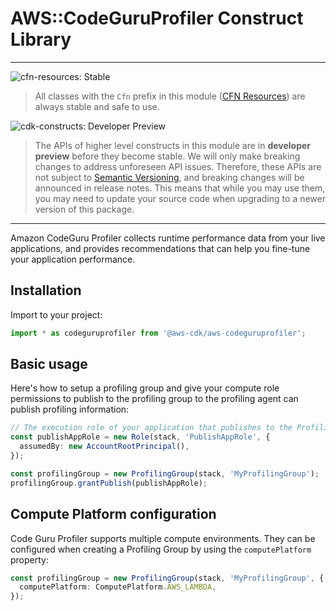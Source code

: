 # AWS::CodeGuruProfiler Construct Library
<!--BEGIN STABILITY BANNER-->
---

![cfn-resources: Stable](https://img.shields.io/badge/cfn--resources-stable-success.svg?style=for-the-badge)

> All classes with the `Cfn` prefix in this module ([CFN Resources](https://docs.aws.amazon.com/cdk/latest/guide/constructs.html#constructs_lib)) are always stable and safe to use.

![cdk-constructs: Developer Preview](https://img.shields.io/badge/cdk--constructs-developer--preview-informational.svg?style=for-the-badge)

> The APIs of higher level constructs in this module are in **developer preview** before they become stable. We will only make breaking changes to address unforeseen API issues. Therefore, these APIs are not subject to [Semantic Versioning](https://semver.org/), and breaking changes will be announced in release notes. This means that while you may use them, you may need to update your source code when upgrading to a newer version of this package.

---
<!--END STABILITY BANNER-->

Amazon CodeGuru Profiler collects runtime performance data from your live applications, and provides recommendations that can help you fine-tune your application performance.

## Installation

Import to your project:

```ts
import * as codeguruprofiler from '@aws-cdk/aws-codeguruprofiler';
```

## Basic usage

Here's how to setup a profiling group and give your compute role permissions to publish to the profiling group to the profiling agent can publish profiling information:

```ts
// The execution role of your application that publishes to the ProfilingGroup via CodeGuru Profiler Profiling Agent. (the following is merely an example)
const publishAppRole = new Role(stack, 'PublishAppRole', {
  assumedBy: new AccountRootPrincipal(),
});

const profilingGroup = new ProfilingGroup(stack, 'MyProfilingGroup');
profilingGroup.grantPublish(publishAppRole);
```

## Compute Platform configuration

Code Guru Profiler supports multiple compute environments.
They can be configured when creating a Profiling Group by using the `computePlatform` property:

```ts
const profilingGroup = new ProfilingGroup(stack, 'MyProfilingGroup', {
  computePlatform: ComputePlatform.AWS_LAMBDA,
});
```
